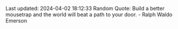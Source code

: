 Last updated: 2024-04-02 18:12:33
Random Quote: Build a better mousetrap and the world will beat a path to your door. - Ralph Waldo Emerson